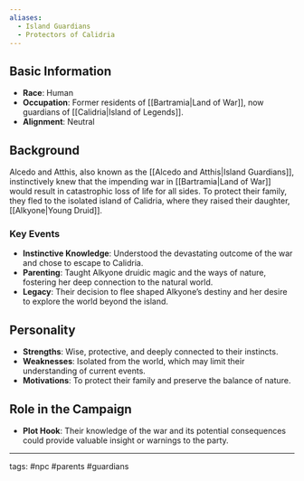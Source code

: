 ```yaml
---
aliases:
  - Island Guardians
  - Protectors of Calidria
---
```


## Basic Information
- **Race**: Human
- **Occupation**: Former residents of [[Bartramia|Land of War]], now guardians of [[Calidria|Island of Legends]].
- **Alignment**: Neutral

## Background
Alcedo and Atthis, also known as the [[Alcedo and Atthis|Island Guardians]], instinctively knew that the impending war in [[Bartramia|Land of War]] would result in catastrophic loss of life for all sides. To protect their family, they fled to the isolated island of Calidria, where they raised their daughter, [[Alkyone|Young Druid]].

### Key Events
- **Instinctive Knowledge**: Understood the devastating outcome of the war and chose to escape to Calidria.
- **Parenting**: Taught Alkyone druidic magic and the ways of nature, fostering her deep connection to the natural world.
- **Legacy**: Their decision to flee shaped Alkyone’s destiny and her desire to explore the world beyond the island.

## Personality
- **Strengths**: Wise, protective, and deeply connected to their instincts.
- **Weaknesses**: Isolated from the world, which may limit their understanding of current events.
- **Motivations**: To protect their family and preserve the balance of nature.

## Role in the Campaign
- **Plot Hook**: Their knowledge of the war and its potential consequences could provide valuable insight or warnings to the party.

---
tags: #npc #parents #guardians